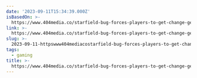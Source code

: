 ```yaml
---
date: '2023-09-11T15:34:39.000Z'
isBasedOn: >-
  https://www.404media.co/starfield-bug-forces-players-to-get-change-gender-to-fire-guns/
link: >-
  https://www.404media.co/starfield-bug-forces-players-to-get-change-gender-to-fire-guns/
slug: >-
  2023-09-11-httpswww404mediacostarfield-bug-forces-players-to-get-change-gender-to-fire-guns
tags:
  - gaming
title: >-
  https://www.404media.co/starfield-bug-forces-players-to-get-change-gender-to-fire-guns/
---
```


